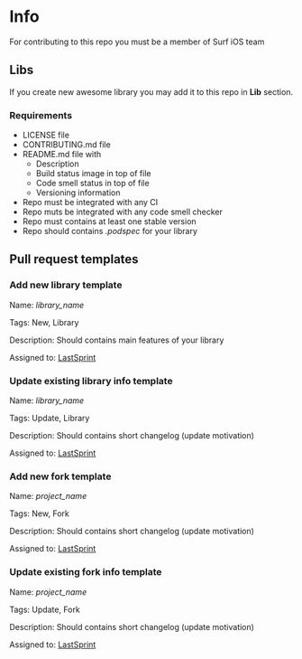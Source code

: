 # Info

For contributing to this repo you must be a member of Surf iOS team

## Libs

If you create new awesome library you may add it to this repo in **Lib** section.

### Requirements

- LICENSE file
- CONTRIBUTING.md file
- README.md file with
  - Description
  - Build status image in top of file
  - Code smell status in top of file
  - Versioning information
- Repo must be integrated with any CI
- Repo muts be integrated with any code smell checker
- Repo must contains at least one stable version
- Repo should contains *.podspec* for your library

## Pull request templates

### Add new library template

Name: *library_name*

Tags: New, Library

Description: Should contains main features of your library

Assigned to: [LastSprint](https://guthub.com/LastSprint)

### Update existing library info template

Name: *library_name*

Tags: Update, Library

Description: Should contains short changelog (update motivation)

Assigned to: [LastSprint](https://guthub.com/LastSprint)

### Add new fork template

Name: *project_name*

Tags: New, Fork

Description: Should contains short changelog (update motivation)

Assigned to: [LastSprint](https://guthub.com/LastSprint)

### Update existing fork info template

Name: *project_name*

Tags: Update, Fork

Description: Should contains short changelog (update motivation)

Assigned to: [LastSprint](https://guthub.com/LastSprint)
